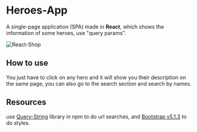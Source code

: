 # Heroes-App

A single-page application (SPA) made in **React**, which shows the information of some heroes, use "query params".

![React-Shop](https://brakoweb.com/images/fulls/heroes-app.png)

## How to use
You just have to click on any hero and it will show you their description on the same page, you can also go to the search section and search by names.

## Resources
use [Query-String](https://www.npmjs.com/package/query-string) library in npm to do url searches, and  [Bootstrap v5.1.3](https://getbootstrap.com/) to do styles.